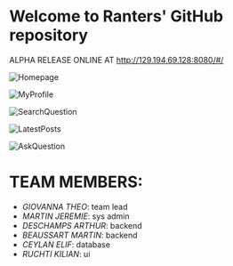 # Welcome to Ranters' GitHub repository

ALPHA RELEASE ONLINE AT http://129.194.69.128:8080/#/

![Homepage](../master/Documents/Mocks/Mac/Homepage.jpg)

![MyProfile](../master/Documents/Mocks/Mac/MyProfile.jpg)

![SearchQuestion](../master/Documents/Mocks/Mac/SearchQuestion.jpg)

![LatestPosts](../master/Documents/Mocks/Mac/LatestPosts.jpg)

![AskQuestion](../master/Documents/Mocks/Mac/AskQuestion.jpg)

# TEAM MEMBERS:

- *GIOVANNA THEO*: team lead<br />
- *MARTIN JEREMIE*: sys admin<br />
- *DESCHAMPS ARTHUR*: backend<br />
- *BEAUSSART MARTIN*: backend<br />
- *CEYLAN ELIF*: database<br />
- *RUCHTI KILIAN*: ui<br />
